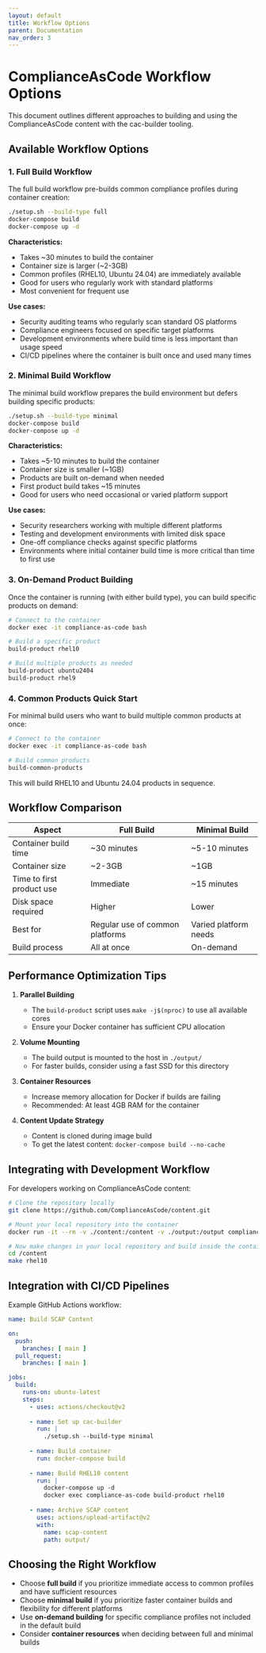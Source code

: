 ```yaml
---
layout: default
title: Workflow Options
parent: Documentation
nav_order: 3
---
```


# ComplianceAsCode Workflow Options

This document outlines different approaches to building and using the ComplianceAsCode content with the cac-builder tooling.

## Available Workflow Options

### 1. Full Build Workflow

The full build workflow pre-builds common compliance profiles during container creation:

```bash
./setup.sh --build-type full
docker-compose build
docker-compose up -d
```

**Characteristics:**

- Takes ~30 minutes to build the container
- Container size is larger (~2-3GB)
- Common profiles (RHEL10, Ubuntu 24.04) are immediately available
- Good for users who regularly work with standard platforms
- Most convenient for frequent use

**Use cases:**

- Security auditing teams who regularly scan standard OS platforms
- Compliance engineers focused on specific target platforms
- Development environments where build time is less important than usage speed
- CI/CD pipelines where the container is built once and used many times

### 2. Minimal Build Workflow

The minimal build workflow prepares the build environment but defers building specific products:

```bash
./setup.sh --build-type minimal
docker-compose build
docker-compose up -d
```

**Characteristics:**

- Takes ~5-10 minutes to build the container
- Container size is smaller (~1GB)
- Products are built on-demand when needed
- First product build takes ~15 minutes
- Good for users who need occasional or varied platform support

**Use cases:**

- Security researchers working with multiple different platforms
- Testing and development environments with limited disk space
- One-off compliance checks against specific platforms
- Environments where initial container build time is more critical than time to first use

### 3. On-Demand Product Building

Once the container is running (with either build type), you can build specific products on demand:

```bash
# Connect to the container
docker exec -it compliance-as-code bash

# Build a specific product
build-product rhel10

# Build multiple products as needed
build-product ubuntu2404
build-product rhel9
```

### 4. Common Products Quick Start

For minimal build users who want to build multiple common products at once:

```bash
# Connect to the container
docker exec -it compliance-as-code bash

# Build common products
build-common-products
```

This will build RHEL10 and Ubuntu 24.04 products in sequence.

## Workflow Comparison

| Aspect | Full Build | Minimal Build |
|--------|------------|--------------|
| Container build time | ~30 minutes | ~5-10 minutes |
| Container size | ~2-3GB | ~1GB |
| Time to first product use | Immediate | ~15 minutes |
| Disk space required | Higher | Lower |
| Best for | Regular use of common platforms | Varied platform needs |
| Build process | All at once | On-demand |

## Performance Optimization Tips

1. **Parallel Building**
   - The `build-product` script uses `make -j$(nproc)` to use all available cores
   - Ensure your Docker container has sufficient CPU allocation

2. **Volume Mounting**
   - The build output is mounted to the host in `./output/`
   - For faster builds, consider using a fast SSD for this directory

3. **Container Resources**
   - Increase memory allocation for Docker if builds are failing
   - Recommended: At least 4GB RAM for the container

4. **Content Update Strategy**
   - Content is cloned during image build
   - To get the latest content: `docker-compose build --no-cache`

## Integrating with Development Workflow

For developers working on ComplianceAsCode content:

```bash
# Clone the repository locally
git clone https://github.com/ComplianceAsCode/content.git

# Mount your local repository into the container
docker run -it --rm -v ./content:/content -v ./output:/output compliance-as-code bash

# Now make changes in your local repository and build inside the container
cd /content
make rhel10
```

## Integration with CI/CD Pipelines

Example GitHub Actions workflow:

```yaml
name: Build SCAP Content

on:
  push:
    branches: [ main ]
  pull_request:
    branches: [ main ]

jobs:
  build:
    runs-on: ubuntu-latest
    steps:
      - uses: actions/checkout@v2
      
      - name: Set up cac-builder
        run: |
          ./setup.sh --build-type minimal
          
      - name: Build container
        run: docker-compose build
        
      - name: Build RHEL10 content
        run: |
          docker-compose up -d
          docker exec compliance-as-code build-product rhel10
          
      - name: Archive SCAP content
        uses: actions/upload-artifact@v2
        with:
          name: scap-content
          path: output/
```

## Choosing the Right Workflow

- Choose **full build** if you prioritize immediate access to common profiles and have sufficient resources
- Choose **minimal build** if you prioritize faster container builds and flexibility for different platforms
- Use **on-demand building** for specific compliance profiles not included in the default build
- Consider **container resources** when deciding between full and minimal builds
